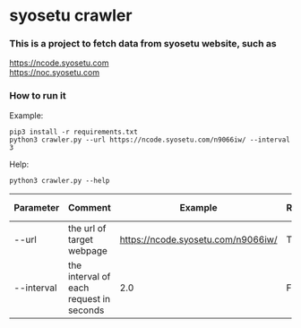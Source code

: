 # syosetu crawler
### This is a project to fetch data from syosetu website, such as
https://ncode.syosetu.com \
https://noc.syosetu.com 

### How to run it
Example:
```
pip3 install -r requirements.txt
python3 crawler.py --url https://ncode.syosetu.com/n9066iw/ --interval 3
```
Help:
```
python3 crawler.py --help
```

| Parameter      | Comment                                 | Example                             | Required  | Default Value |
|----------------|-----------------------------------------|-------------------------------------|-----------|---------------|
| --url          | the url of target webpage               | https://ncode.syosetu.com/n9066iw/  | True      | N/A           |
| --interval     | the interval of each request in seconds | 2.0                                 | False     | 0             |
